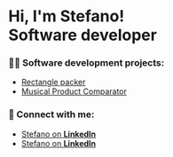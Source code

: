 # Hi, I'm Stefano! <br/>Software developer
### :man_technologist: Software development projects:
- [Rectangle packer](https://github.com/StefanoBergamin/rectangle-packer.git)
- [Musical Product Comparator](https://github.com/StefanoBergamin/ps-parallel.git)
### :electric_plug: Connect with me:
- [Stefano on **LinkedIn**](https://www.linkedin.com/in/stefano-bergamin-a8920421b)
- <a href="https://www.linkedin.com/in/stefano-bergamin-a8920421b" target="_blank">Stefano on <b>LinkedIn</b></a>
